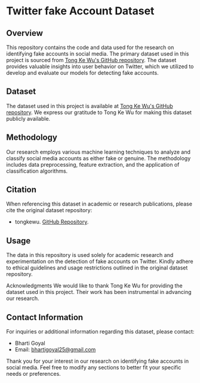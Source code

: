 # Twitter fake Account Dataset

## Overview
This repository contains the code and data used for the research on identifying fake accounts in social media. The primary dataset used in this project is sourced from [Tong Ke Wu's GitHub repository](https://github.com/tongkewu/Identify-Fake-Accounts-in-Twitter). The dataset provides valuable insights into user behavior on Twitter, which we utilized to develop and evaluate our models for detecting fake accounts.


## Dataset

The dataset used in this project is available at [Tong Ke Wu's GitHub repository](https://github.com/tongkewu/Identify-Fake-Accounts-in-Twitter). We express our gratitude to Tong Ke Wu for making this dataset publicly available.

## Methodology

Our research employs various machine learning techniques to analyze and classify social media accounts as either fake or genuine. The methodology includes data preprocessing, feature extraction, and the application of classification algorithms.

## Citation
When referencing this dataset in academic or research publications, please cite the original dataset repository:
- tongkewu. [GitHub Repository](https://github.com/tongkewu/Identify-Fake-Accounts-in-Twitter-).

## Usage
The data in this repository is used solely for academic research and experimentation on the detection of fake accounts on Twitter. Kindly adhere to ethical guidelines and usage restrictions outlined in the original dataset repository.

Acknowledgments
We would like to thank Tong Ke Wu for providing the dataset used in this project. Their work has been instrumental in advancing our research.

## Contact Information
For inquiries or additional information regarding this dataset, please contact:
- Bharti Goyal
- Email: bhartigoyal25@gmail.com
  
Thank you for your interest in our research on identifying fake accounts in social media. Feel free to modify any sections to better fit your specific needs or preferences.
